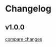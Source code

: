 # Changelog


## v1.0.0

[compare changes](https://github.com/catppuccin/vscode-icons/compare/1619f5b599ab8bcabc4c0e37198cad954fc42bb2...v1.0.0)

